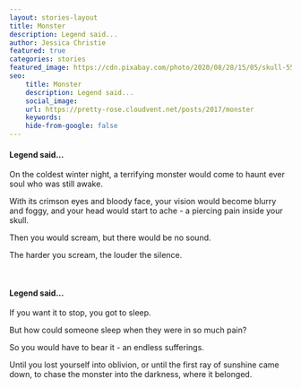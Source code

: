 ```yaml
---
layout: stories-layout
title: Monster
description: Legend said...
author: Jessica Christie
featured: true
categories: stories
featured_image: https://cdn.pixabay.com/photo/2020/08/28/15/05/skull-5524823_960_720.png
seo:
    title: Monster
    description: Legend said...
    social_image:
    url: https://pretty-rose.cloudvent.net/posts/2017/monster
    keywords:
    hide-from-google: false
---
```

#### Legend said…

On the coldest winter night, a terrifying monster would come to haunt ever soul who was still awake.

With its crimson eyes and bloody face, your vision would become blurry and foggy, and your head would start to ache - a piercing pain inside your skull.

Then you would scream, but there would be no sound.

The harder you scream, the louder the silence.

&nbsp;

#### Legend said…

If you want it to stop, you got to sleep.

But how could someone sleep when they were in so much pain?

So you would have to bear it - an endless sufferings.

Until you lost yourself into oblivion, or until the first ray of sunshine came down, to chase the monster into the darkness, where it belonged.

&nbsp;

